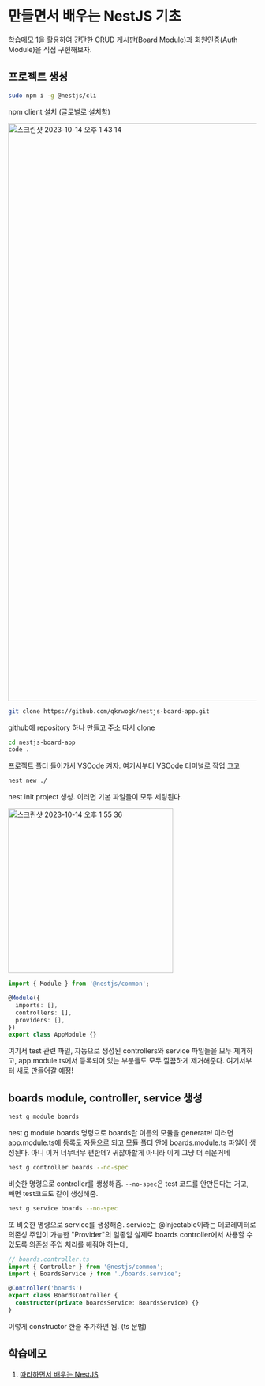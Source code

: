# 만들면서 배우는 NestJS 기초

학습메모 1을 활용하여 간단한 CRUD 게시판(Board Module)과 회원인증(Auth Module)을 직접 구현해보자.

## 프로젝트 생성

```bash
sudo npm i -g @nestjs/cli
```

npm client 설치 (글로벌로 설치함)

<img width="1169" alt="스크린샷 2023-10-14 오후 1 43 14" src="https://user-images.githubusercontent.com/138586629/275134253-1d86eb72-0c01-4fc6-9bc7-1c3a8d3051b2.png">

```bash
git clone https://github.com/qkrwogk/nestjs-board-app.git
```

github에 repository 하나 만들고 주소 따서 clone

```bash
cd nestjs-board-app
code .
```

프로젝트 폴더 들어가서 VSCode 켜자. 여기서부터 VSCode 터미널로 작업 고고

```bash
nest new ./
```

nest init project 생성. 이러면 기본 파일들이 모두 세팅된다.

<img width="334" alt="스크린샷 2023-10-14 오후 1 55 36" src="https://user-images.githubusercontent.com/138586629/275139337-4b75beb2-fa2d-4b24-982c-a396268aa6bf.png">

```ts
import { Module } from '@nestjs/common';

@Module({
  imports: [],
  controllers: [],
  providers: [],
})
export class AppModule {}
```

여기서 test 관련 파일, 자동으로 생성된 controllers와 service 파일들을 모두 제거하고,
app.module.ts에서 등록되어 있는 부분들도 모두 깔끔하게 제거해준다. 여기서부터 새로 만들어갈 예정!

## boards module, controller, service 생성

```bash
nest g module boards
```

nest g module boards 명령으로 boards란 이름의 모듈을 generate!
이러면 app.module.ts에 등록도 자동으로 되고 모듈 폴더 안에 boards.module.ts 파일이 생성된다.
아니 이거 너무너무 편한데? 귀찮아할게 아니라 이게 그냥 더 쉬운거네

```bash
nest g controller boards --no-spec
```

비슷한 명령으로 controller를 생성해줌.
`--no-spec`은 test 코드를 안만든다는 거고, 빼면 test코드도 같이 생성해줌.

```bash
nest g service boards --no-spec
```

또 비슷한 명령으로 service를 생성해줌.
service는 @Injectable이라는 데코레이터로 의존성 주입이 가능한 "Provider"의 일종임
실제로 boards controller에서 사용할 수 있도록 의존성 주입 처리를 해줘야 하는데,

```ts
// boards.controller.ts
import { Controller } from '@nestjs/common';
import { BoardsService } from './boards.service';

@Controller('boards')
export class BoardsController {
  constructor(private boardsService: BoardsService) {}
}
```

이렇게 constructor 한줄 추가하면 됨. (ts 문법)

## 학습메모

1. [따라하면서 배우는 NestJS](https://www.youtube.com/watch?v=3JminDpCJNE&t=1677s)
